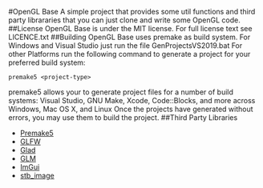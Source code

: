 #OpenGL Base
A simple project that provides some util functions and third party librararies that you can just clone and write some OpenGL code.
##License
OpenGL Base is under the MIT license. For full license text see LICENCE.txt
##Building
OpenGL Base uses premake as build system.
For Windows and Visual Studio just run the file GenProjectsVS2019.bat
For other Platforms run the following command to generate a project for your preferred build system:

    premake5 <project-type>

premake5 allows your to generate project files for a number of build systems: Visual Studio, GNU Make, Xcode, Code::Blocks, and more across Windows, Mac OS X, and Linux
Once the projects have generated without errors, you may use them to build the project.
##Third Party Libraries
* [Premake5](https://premake.github.io/) 
* [GLFW](http://www.glfw.org/)
* [Glad](https://glad.dav1d.de/)
* [GLM](http://glm.g-truc.net/)
* [ImGui](https://github.com/ocornut/imgui) 
* [stb_image](https://github.com/nothings/stb)